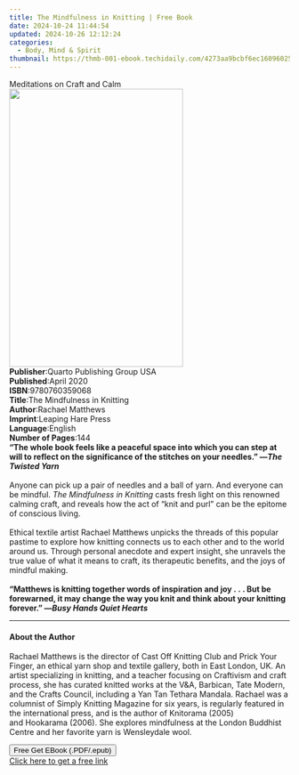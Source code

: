 ```yaml
---
title: The Mindfulness in Knitting | Free Book
date: 2024-10-24 11:44:54
updated: 2024-10-26 12:12:24
categories:
  - Body, Mind & Spirit
thumbnail: https://thmb-001-ebook.techidaily.com/4273aa9bcbf6ec16096025f8d47d2c9775abf2b232ea51d07f05e58b59c22651.jpg
---
```

<main id="book-container">
  <div class="flex flex-col">
    <div class="book-brief flex-1 py-6 px-4 sm:p-6 md:py-10 md:px-8">
      <!-- brief-->
      <div class="book-brief-main">Meditations on Craft and Calm</div>
    </div>
    <div
      class="book-meta-info flex-1 grid gap-4 col-start-1 col-end-3 row-start-1 sm:mb-6 sm:grid-cols-4 lg:gap-6 lg:col-start-2 lg:row-end-6 lg:row-span-6 lg:mb-0"
    >
      <div
        class="book-meta-info-left place-content-center mt-4 p-4 text-sm leading-6 col-start-2 col-span-2 dark:text-slate-400"
      >
        <img
          class="w-full h-500 object-cover rounded-lg sm:h-255 sm:col-span-2 lg:col-span-full"
          src="https://img-001-ebook.techidaily.com/5a8b8769462825e9dd95960beea826c2154447b0e80e8b46ab8b2d60a2e7979f.jpg"
          alt=""
          width="312"
          height="500"
        />
      </div>
      <div
        class="book-meta-info-right mt-2 col-start-1 row-start-2 col-span-3 self-center"
      >
        <!-- meta data  -->
        <div class="flex flex-col px-4 md:px-8">
          <div class="flex-1">
            <strong>Publisher</strong>:<span class="px-2"
              >Quarto Publishing Group USA</span
            >
          </div>
          <div class="flex-1">
            <strong>Published</strong>:<span class="px-2">April 2020</span>
          </div>
          <div class="flex-1">
            <strong>ISBN</strong>:<span class="px-2">9780760359068</span>
          </div>
          <div class="flex-1">
            <strong>Title</strong>:<span class="px-2"
              >The Mindfulness in Knitting</span
            >
          </div>
          <div class="flex-1">
            <strong>Author</strong>:<span class="px-2">Rachael Matthews</span>
          </div>
          <div class="flex-1">
            <strong>Imprint</strong>:<span class="px-2"
              >Leaping Hare Press</span
            >
          </div>
          <div class="flex-1">
            <strong>Language</strong>:<span class="px-2">English</span>
          </div>
          <div class="flex-1">
            <strong>Number of Pages</strong>:<span class="px-2">144</span>
          </div>
        </div>
      </div>
    </div>
    <div class="book-description flex-1 py-6 px-4 sm:p-6 md:py-10 md:px-8">
      <div class="book-description-main">
        <div accordion-content="" id="description">
          <b
            >“The whole book feels like a peaceful space into which you can step
            at will to reflect on the significance of the stitches on your
            needles.” —<i>The Twisted Yarn</i></b
          ><br /><br />Anyone can pick up a pair of needles and a ball of yarn.
          And everyone can be mindful. <i>The Mindfulness in Knitting</i> casts
          fresh light on this renowned calming craft, and reveals how the act of
          “knit and purl” can be the epitome of conscious living.<br /><br />Ethical
          textile artist Rachael Matthews unpicks the threads of this popular
          pastime to explore how knitting connects us to each other and to the
          world around us. Through personal anecdote and expert insight, she
          unravels the true value of what it means to craft, its therapeutic
          benefits, and the joys of mindful making.<br /><br /><b
            >“Matthews is knitting together words of inspiration and
            joy&nbsp;.&nbsp;.&nbsp;. But be forewarned, it may change the way
            you knit and think about your knitting forever.” —<i
              >Busy Hands Quiet Hearts</i
            ></b
          >
        </div>
        <div class="accordion-fader"></div>
      </div>
    </div>
    <div class="book-excerpts flex-1 py-6 px-4 sm:p-6 md:py-10 md:px-8">
      <!-- excerpts-->
      <div class="book-excerpts-main">
        <hr />
        <h4 class="placeholder placeholder-heading">
          <span>About the Author</span>
        </h4>
        <p>
          Rachael Matthews&nbsp;is the director of Cast Off Knitting Club and
          Prick Your Finger, an ethical yarn shop and textile gallery, both in
          East London, UK. An artist specializing in knitting, and a teacher
          focusing on Craftivism and craft process, she has curated&nbsp;knitted
          works at the V&amp;A, Barbican, Tate Modern, and the Crafts Council,
          including a Yan Tan Tethara Mandala. Rachael was a columnist
          of&nbsp;Simply Knitting Magazine&nbsp;for six years, is regularly
          featured in the international press, and is the author
          of&nbsp;Knitorama&nbsp;(2005) and&nbsp;Hookarama&nbsp;(2006). She
          explores mindfulness at the London Buddhist Centre and her favorite
          yarn is Wensleydale wool.
        </p>
      </div>
    </div>
    <div
      class="book-about-author flex-1 py-6 px-4 sm:p-6 md:py-10 md:px-8"
    ></div>
    <div class="book-free-get flex-1 py-6 px-4 sm:p-6 md:py-10 md:px-8">
      <button
        id="btn-free-get"
        class="bg-blue-500 hover:bg-blue-700 text-white font-bold py-2 px-4 rounded"
      >
        Free Get EBook (.PDF/.epub)
      </button>
      <div id="countdown-display" class="px-2 text-lg mt-2"></div>
      <a
        id="free-link"
        class="hidden bg-blue-500 hover:bg-blue-700 text-white font-bold py-2 px-4 rounded"
        href="https://www.ebooks.com/en-us/book/210632550/the-mindfulness-in-knitting/rachael-matthews/"
        target="_blank"
        >Click here to get a free link</a
      >
    </div>
    <script>
      let countdownTime = 0;
      let countdownInterval = null;
      document
        .getElementById('btn-free-get')
        .addEventListener('click', startCountdown);
      function startCountdown() {
        countdownTime = new Date().getTime() + 60000 * 3;
        countdownInterval = setInterval(updateCountdown, 1000);
        document.getElementById('btn-free-get').disabled = true;
        document
          .getElementById('btn-free-get')
          .classList.add('bg-gray-500', 'cursor-not-allowed');
      }
      function updateCountdown() {
        let currentTime = new Date().getTime();
        let timeLeft = countdownTime - currentTime;
        let secondsLeft = Math.floor(timeLeft / 1000);
        document.getElementById('countdown-display').innerHTML =
          `Remaining time: ${secondsLeft} seconds.`;
        if (secondsLeft <= 0) {
          clearInterval(countdownInterval);
          document.getElementById('btn-free-get').classList.add('hidden');
          document.getElementById('free-link').classList.remove('hidden');
          document.getElementById('countdown-display').innerHTML = '';
        }
      }
    </script>
  </div>
</main>
